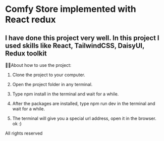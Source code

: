 # Comfy Store implemented with React redux

## I have done this project very well. In this project I used skills like React, TailwindCSS, DaisyUI, Redux toolkit



🧑‍💻About how to use the project:

1. Clone the project to your computer.

2. Open the project folder in any terminal.

3. Type npm install in the terminal and wait for a while.

4. After the packages are installed, type npm run dev in the terminal and wait for a while.

5. The terminal will give you a special url address, open it in the browser. ok :)

All rights reserved 
